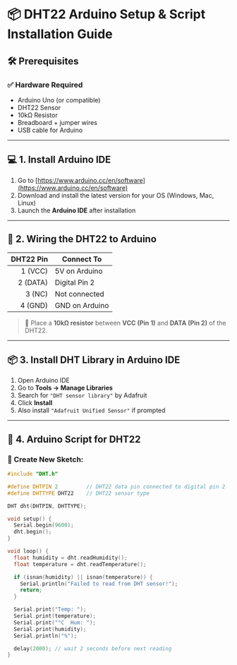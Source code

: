# 📦 DHT22 Arduino Setup & Script Installation Guide

## 🛠️ Prerequisites

### ✅ Hardware Required

- Arduino Uno (or compatible)
- DHT22 Sensor
- 10kΩ Resistor
- Breadboard + jumper wires
- USB cable for Arduino

---

## 💻 1. Install Arduino IDE

1. Go to [https://www.arduino.cc/en/software](https://www.arduino.cc/en/software)
2. Download and install the latest version for your OS (Windows, Mac, Linux)
3. Launch the **Arduino IDE** after installation

---

## 🔌 2. Wiring the DHT22 to Arduino

| DHT22 Pin | Connect To     |
|----------:|----------------|
| 1 (VCC)   | 5V on Arduino  |
| 2 (DATA)  | Digital Pin 2  |
| 3 (NC)    | Not connected  |
| 4 (GND)   | GND on Arduino |

> 🧠 Place a **10kΩ resistor** between **VCC (Pin 1)** and **DATA (Pin 2)** of the DHT22.

---

## 📦 3. Install DHT Library in Arduino IDE

1. Open Arduino IDE
2. Go to **Tools → Manage Libraries**
3. Search for `"DHT sensor library"` by Adafruit
4. Click **Install**
5. Also install `"Adafruit Unified Sensor"` if prompted

---

## 🧾 4. Arduino Script for DHT22

### 🔧 Create New Sketch:

```cpp
#include "DHT.h"

#define DHTPIN 2         // DHT22 data pin connected to digital pin 2
#define DHTTYPE DHT22    // DHT22 sensor type

DHT dht(DHTPIN, DHTTYPE);

void setup() {
  Serial.begin(9600);
  dht.begin();
}

void loop() {
  float humidity = dht.readHumidity();
  float temperature = dht.readTemperature();

  if (isnan(humidity) || isnan(temperature)) {
    Serial.println("Failed to read from DHT sensor!");
    return;
  }

  Serial.print("Temp: ");
  Serial.print(temperature);
  Serial.print("°C  Hum: ");
  Serial.print(humidity);
  Serial.println("%");

  delay(2000); // wait 2 seconds before next reading
}
